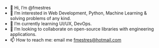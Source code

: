 - 👋 Hi, I’m @fmestres
- 👀 I’m interested in Web Development, Python, Machine Learning & solving problems of any kind. 
- 🌱 I’m currently learning UI/UX, DevOps.
- 💞️ I’m looking to collaborate on open-source libraries with engineering applications.
- 📫 How to reach me: email me fmestres@hotmail.com

<!---
fmestres/fmestres is a ✨ special ✨ repository because its `README.md` (this file) appears on your GitHub profile.
You can click the Preview link to take a look at your changes.
--->
